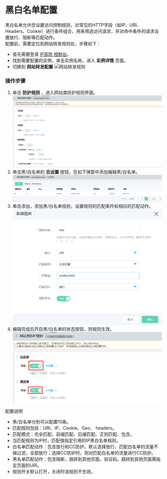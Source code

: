 # 黑白名单配置
黑白名单允许您设置访问控制规则，对常见的HTTP字段（如IP、URI、Headers、Cookie）进行条件组合，用来筛选访问请求，并对命中条件的请求设置放行、阻断等匹配动作。</BR>
配置前，需要定位到网站转发规则处，步骤如下：
- 首先需要登录 [IP高防 控制台](https://ip-anti-console.jdcloud.com/instancelist)。
- 找到需要配置的实例，单击实例名称，进入 **实例详情** 页面。
- 切换到 **网站转发配置** 
   ![网站转发规则](https://github.com/jdcloudcom/cn/blob/edit/image/Advanced%20Anti-DDoS/web-rule%2009.png)



### 操作步骤
1. 单击 **防护规则** ，进入网站类防护规则界面。
 ![网站防护规则](../../../../../image/Advanced%20Anti-DDoS/web-service-rule-01.png)
2. 单击黑/白名单的 **去设置** 按钮，在如下弹窗中添加编辑黑/白名单。
 ![网站黑白名单](../../../../../image/Advanced%20Anti-DDoS/web-service-rule-02.png)
3. 单击添加，添加黑/白名单规则，设置规则的匹配条件和相应的匹配动作。</BR>
 ![网站黑白名单](../../../../../image/Advanced%20Anti-DDoS/web-service-rule-03.png)
4. 编辑完成后开启黑/白名单的状态按钮，则规则生效。</BR>
 ![网站黑白名单](../../../../../image/Advanced%20Anti-DDoS/web-service-rule-04.png)

配置说明
 -  黑/白名单分别可以配置10条。</BR>
 -  匹配规则包括：URI、IP、Cookie、Geo、 headers。</BR>
 -  匹配模式：完全匹配、前缀匹配、后缀匹配、正则匹配、包含。</BR>
 -  当匹配规则为IP时，匹配值指定引用的IP黑白名单规则。</BR>
 -  白名单匹配动作：包含放行和CC防护。默认选择放行，匹配白名单的流量不做过滤，全部放行；选择CC防护时，则对匹配白名单的流量进行CC防护。</BR>
 -  黑名单匹配动作：包含阻断，跳转到其他页面，验证码。跳转到其他页面需指定页面的URI。</BR>
 -  规则开关默认打开，关闭时该规则不生效。</BR>





